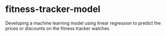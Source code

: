 # fitness-tracker-model
Developing a machine learning model using linear regression to predict the prices or discounts on the fitness tracker watches
